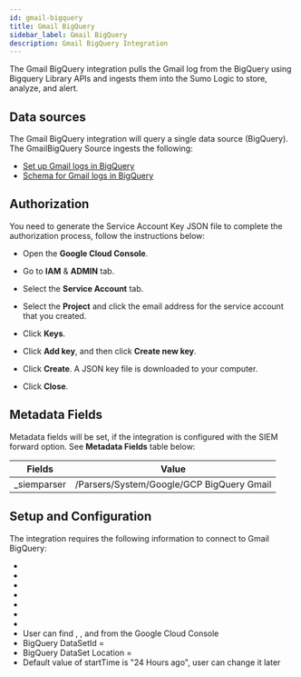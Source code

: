 ```yaml
---
id: gmail-bigquery
title: Gmail BigQuery
sidebar_label: Gmail BigQuery
description: Gmail BigQuery Integration
---
```


The Gmail BigQuery integration pulls the Gmail log from the BigQuery using Bigquery Library APIs and ingests them into the Sumo Logic to store, analyze, and alert.


## Data sources

The Gmail BigQuery integration will query a single data source (BigQuery). The GmailBigQuery Source ingests the following:

* [Set up Gmail logs in BigQuery](https://support.google.com/a/answer/7233312?hl=en&fl=1)
* [Schema for Gmail logs in BigQuery](https://support.google.com/a/answer/7230050?hl=en)


## Authorization

You need to generate the Service Account Key JSON file to complete the authorization process, follow the instructions below:

* Open the **Google Cloud Console**.

* Go to **IAM** & **ADMIN** tab.

* Select the **Service Account** tab.

* Select the **Project** and click the email address for the service account that you created.

* Click **Keys**.

* Click **Add key**, and then click **Create new key**.

* Click **Create**. A JSON key file is downloaded to your computer.

* Click **Close**.


## Metadata Fields

Metadata fields will be set, if the integration is configured with the SIEM forward option. See **Metadata Fields** table below:

| Fields     |    Value                    |
| -------    |  :------------------------: |
|_siemparser    |/Parsers/System/Google/GCP BigQuery Gmail


## Setup and Configuration

The integration requires the following information to connect to Gmail BigQuery:
* <name>
* <projectId>
* <datasetId>
* <privateKey>
* <clientEmail>
* <tokenURL>
* <dataLocation>
* User can find <projectId>, <privateKey>, <clientEmail> and <tokenURL> from the Google Cloud Console
* BigQuery DataSetId  = <datasetId>
* BigQuery DataSet Location  = <dataLocation>
* Default value of startTime is "24 Hours ago", user can change it later
